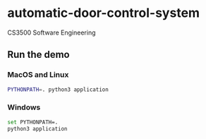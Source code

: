 # automatic-door-control-system

CS3500 Software Engineering

## Run the demo

### MacOS and Linux

```bash
PYTHONPATH=. python3 application
```

### Windows

```bash
set PYTHONPATH=.
python3 application
```
